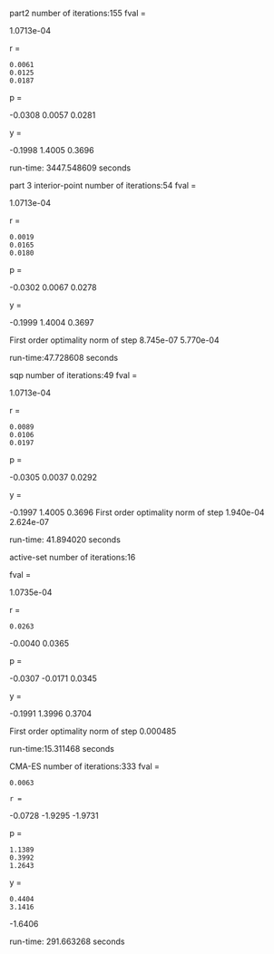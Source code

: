 part2 
number of iterations:155
fval =

   1.0713e-04


r =

    0.0061
    0.0125
    0.0187


p =

   -0.0308
    0.0057
    0.0281


y =

   -0.1998
    1.4005
    0.3696

run-time: 3447.548609 seconds

part 3
interior-point
number of iterations:54
fval =

   1.0713e-04


r =

    0.0019
    0.0165
    0.0180


p =

   -0.0302
    0.0067
    0.0278


y =

   -0.1999
    1.4004
    0.3697

First order optimality norm of step
    8.745e-07    5.770e-04

run-time:47.728608 seconds

sqp 
number of iterations:49
fval =

   1.0713e-04


r =

    0.0089
    0.0106
    0.0197


p =

   -0.0305
    0.0037
    0.0292


y =

   -0.1997
    1.4005
    0.3696
First order optimality norm of step
1.940e-04   2.624e-07

run-time: 41.894020 seconds


active-set
number of iterations:16

fval =

   1.0735e-04


r =

    0.0263
   -0.0040
    0.0365


p =

   -0.0307
   -0.0171
    0.0345


y =

   -0.1991
    1.3996
    0.3704

First order optimality norm of step
0.000485

run-time:15.311468 seconds

CMA-ES
number of iterations:333
fval =

    0.0063

    r =

   -0.0728
   -1.9295
   -1.9731


p =

    1.1389
    0.3992
    1.2643


y =

    0.4404
    3.1416
   -1.6406

run-time: 291.663268 seconds
